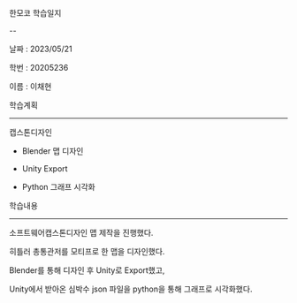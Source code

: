 한모코 학습일지

--

날짜 : 2023/05/21<br>

학번 : 20205236<br>

이름 : 이채현

학습계획

---

캡스톤디자인

- Blender 맵 디자인

- Unity Export

- Python 그래프 시각화

학습내용

---

소프트웨어캡스톤디자인 맵 제작을 진행했다.<br>

히틀러 총통관저를 모티프로 한 맵을 디자인했다.<br>

Blender를 통해 디자인 후 Unity로 Export했고, <br>

Unity에서 받아온 심박수 json 파일을 python을 통해 그래프로 시각화했다.
